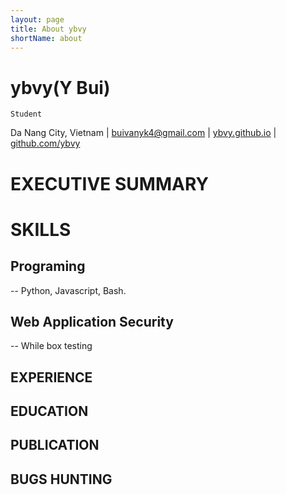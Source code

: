 ```yaml
---
layout: page
title: About ybvy
shortName: about
---
```


# ybvy(Y Bui)
`Student`

Da Nang City, Vietnam | buivanyk4@gmail.com | [ybvy.github.io](https://ybvy.github.io) | [github.com/ybvy](https://github.com/ybvy)

# EXECUTIVE SUMMARY

# SKILLS
## Programing
-- Python, Javascript, Bash.
## Web Application Security
-- While box testing
## EXPERIENCE

## EDUCATION

## PUBLICATION

## BUGS HUNTING